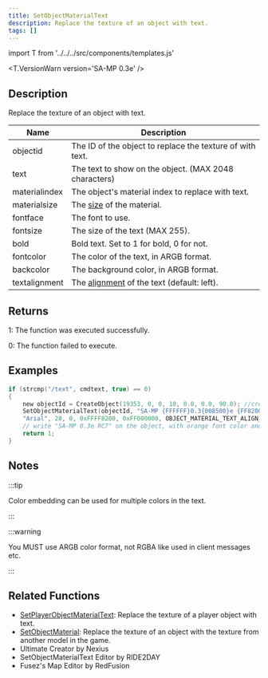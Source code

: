 ```yaml
---
title: SetObjectMaterialText
description: Replace the texture of an object with text.
tags: []
---
```


import T from '../../../src/components/templates.js'

<T.VersionWarn version='SA-MP 0.3e' />

## Description

Replace the texture of an object with text.

| Name          | Description                                                                                   |
| ------------- | --------------------------------------------------------------------------------------------- |
| objectid      | The ID of the object to replace the texture of with text.                                     |
| text          | The text to show on the object. (MAX 2048 characters)                                         |
| materialindex | The object's material index to replace with text.                                             |
| materialsize  | The [size](/docs/scripting/resources/materialtextsizes) of the material.                      |
| fontface      | The font to use.                                                                              |
| fontsize      | The size of the text (MAX 255).                                                               |
| bold          | Bold text. Set to 1 for bold, 0 for not.                                                      |
| fontcolor     | The color of the text, in ARGB format.                                                        |
| backcolor     | The background color, in ARGB format.                                                         |
| textalignment | The [alignment](/docs/scripting/resources/materialtextalignment) of the text (default: left). |

## Returns

1: The function was executed successfully.

0: The function failed to execute.

## Examples

```c
if (strcmp("/text", cmdtext, true) == 0)
{
    new objectId = CreateObject(19353, 0, 0, 10, 0.0, 0.0, 90.0); //create the object
    SetObjectMaterialText(objectId, "SA-MP {FFFFFF}0.3{008500}e {FF8200}RC7", 0, OBJECT_MATERIAL_SIZE_256x128,
    "Arial", 28, 0, 0xFFFF8200, 0xFF000000, OBJECT_MATERIAL_TEXT_ALIGN_CENTER);
    // write "SA-MP 0.3e RC7" on the object, with orange font color and black background
    return 1;
}
```

## Notes

:::tip

Color embedding can be used for multiple colors in the text.

:::

:::warning

You MUST use ARGB color format, not RGBA like used in client messages etc.

:::

## Related Functions

- [SetPlayerObjectMaterialText](SetPlayerObjectMaterialText.md): Replace the texture of a player object with text.
- [SetObjectMaterial](SetObjectMaterial.md): Replace the texture of an object with the texture from another model in the game.
- Ultimate Creator by Nexius
- SetObjectMaterialText Editor by RIDE2DAY
- Fusez's Map Editor by RedFusion
